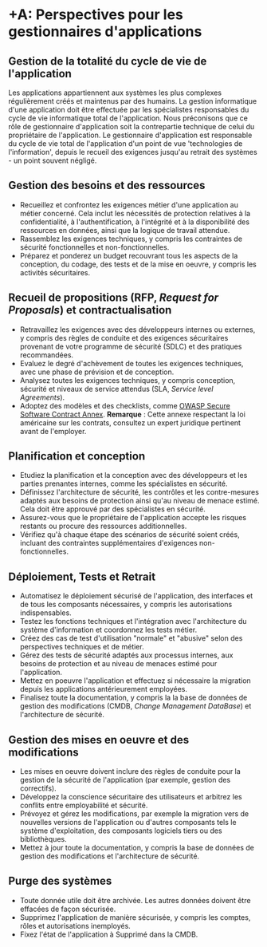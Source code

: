 # +A: 	Perspectives pour les gestionnaires d'applications

## Gestion de la totalité du cycle de vie de l'application

Les applications appartiennent aux systèmes les plus complexes régulièrement créés et maintenus par des humains. La gestion informatique d'une application doit être effectuée par les spécialistes responsables du cycle de vie informatique total de l'application. Nous préconisons que ce rôle de gestionnaire d'application soit la contrepartie technique de celui du propriétaire de l'application. Le gestionnaire d'application est responsable du cycle de vie total de l'application d'un point de vue 'technologies de l'information', depuis le recueil des exigences jusqu'au retrait des systèmes - un point souvent négligé.

## Gestion des besoins et des ressources

* Recueillez et confrontez les exigences métier d'une application au métier concerné. Cela inclut les nécessités de protection relatives à la confidentialité, à l'authentification, à l'intégrité et à la disponibilité des ressources en données, ainsi que la logique de travail attendue.
* Rassemblez les exigences techniques, y compris les contraintes de sécurité fonctionnelles et non-fonctionnelles.
* Préparez et ponderez un budget recouvrant tous les aspects de la conception, du codage, des tests et de la mise en oeuvre, y compris les activités sécuritaires.

## Recueil de propositions (RFP, _Request for Proposals_) et contractualisation

* Retravaillez les exigences avec des développeurs internes ou externes, y compris des règles de conduite et des exigences sécuritaires provenant de votre programme de sécurité (SDLC) et des pratiques recommandées.
* Evaluez le degré d'achèvement de toutes les exigences techniques, avec une phase de prévision et de conception.
* Analysez toutes les exigences techniques, y compris conception, sécurité et niveaux de service attendus (SLA, _Service level Agreements_).
* Adoptez des modèles et des checklists, comme [OWASP Secure Software Contract Annex](https://www.owasp.org/index.php/OWASP_Secure_Software_Contract_Annex). **Remarque** : Cette annexe respectant la loi américaine sur les contrats, consultez un expert juridique pertinent avant de l'employer.

## Planification et conception

* Etudiez la planification et la conception avec des développeurs et les parties prenantes internes, comme les spécialistes en sécurité.
* Définissez l'architecture de sécurité, les contrôles et les contre-mesures adaptés aux besoins de protection ainsi qu'au niveau de menace estimé. Cela doit être approuvé par des spécialistes en sécurité.
* Assurez-vous que le propriétaire de l'application accepte les risques restants ou procure des ressources additionnelles.
* Vérifiez qu'à chaque étape des scénarios de sécurité soient créés, incluant des contraintes supplémentaires d'exigences non-fonctionnelles.

## Déploiement, Tests et Retrait

* Automatisez le déploiement sécurisé de l'application, des interfaces et de tous les composants nécessaires, y compris les autorisations indispensables.
* Testez les fonctions techniques et l'intégration avec l'architecture du système d'information et coordonnez les tests métier.
* Créez des cas de test d'utilisation "normale" et "abusive" selon des perspectives techniques et de métier.
* Gérez des tests de sécurité adaptés aux processus internes, aux besoins de protection et au niveau de menaces estimé pour l'application.
* Mettez en poeuvre l'application et effectuez si nécessaire la migration depuis les applications antérieurement employées.
* Finalisez toute la documentation, y compris la la base de données de gestion des modifications (CMDB, _Change Management DataBase_) et l'architecture de sécurité.

## Gestion des mises en oeuvre et des modifications

* Les mises en oeuvre doivent inclure des règles de conduite pour la gestion de la sécurité de l'application (par exemple, gestion des correctifs).
* Développez la conscience sécuritaire des utilisateurs et arbitrez les conflits entre employabilité et sécurité.
* Prévoyez et gérez les modifications, par exemple la migration vers de nouvelles versions de l'application ou d'autres composants tels le système d'exploitation, des composants logiciels tiers ou des bibliothèques.
* Mettez à jour toute la documentation, y compris la base de données de gestion des modifications et l'architecture de sécurité.

## Purge des systèmes

* Toute donnée utile doit être archivée. Les autres données doivent être effacées de façon sécurisée.
* Supprimez l'application de manière sécurisée, y compris les comptes, rôles et autorisations inemployés.
* Fixez l'état de l'application à Supprimé dans la CMDB.
